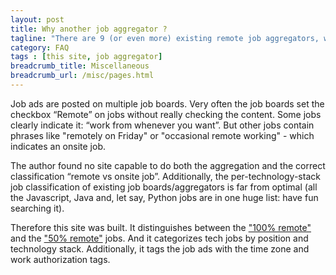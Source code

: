 ```yaml
---
layout: post
title: Why another job aggregator ?  
tagline: "There are 9 (or even more) existing remote job aggregators, why create another one ?"
category: FAQ
tags : [this site, job aggregator]
breadcrumb_title: Miscellaneous
breadcrumb_url: /misc/pages.html
---
```

Job ads are posted on multiple job boards. Very often the job boards set the checkbox “Remote” on jobs without really checking the content. Some jobs clearly indicate it: “work from whenever you want”. But other jobs contain phrases like "remotely on Friday" or "occasional remote working" - which indicates an onsite job.

The author found no site capable to do both the aggregation and the correct classification “remote vs onsite job”. Additionally, the per-technology-stack job classification of existing job boards/aggregators is far from optimal (all the Javascript, Java and, let say, Python jobs are in one huge list: have fun searching it).

Therefore this site was built. It distinguishes between the <a href="/faq/2018/04/22/what-does-a-100-percent-remote-job-mean" >"100% remote"</a> and the <a href="/faq/2018/04/25/what-does-a-50-percent-remote-job-mean">"50% remote"</a> jobs. And it categorizes tech jobs by position and technology stack. Additionally, it tags the job ads with the time zone and work authorization tags.



